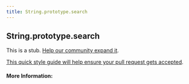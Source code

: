 ```yaml
---
title: String.prototype.search
---
```

## String.prototype.search

This is a stub. [Help our community expand it](https://github.com/freecodecamp/guides/tree/master/src/pages/articles/javascript/standard-objects/string/string-prototype-search/index.md).

[This quick style guide will help ensure your pull request gets accepted](https://github.com/freecodecamp/guides/blob/master/README.md).

<!-- The article goes here, in GitHub-flavored Markdown. Feel free to add YouTube videos, images, and CodePen/JSBin embeds  -->

#### More Information:
<!-- Please add any articles you think might be helpful to read before writing the article -->


